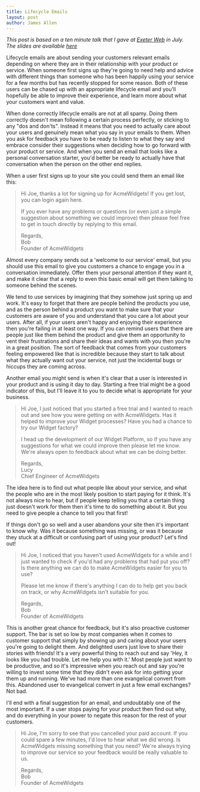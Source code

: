 ```yaml
---
title: Lifecycle Emails
layout: post
author: James Allen
---
```


*This post is based on a ten minute talk that I gave at [Exeter Web](http://www.exeter-web.org/) in
July. The slides are available [here](/exeter-web-slides.pdf)*

Lifecycle emails are about sending your customers relevant emails depending on
where they are in their relationship with your product or service. When someone
first signs up they're going to need help and advice with different things than
someone who has been happily using your service for a few months but has
recently stopped for some reason. Both of these users can be chased up with an
appropriate lifecycle email and you'll hopefully be able to improve their
experience, and learn more about what your customers want and value.

When done correctly lifecycle emails are not at all spamy.  Doing them correctly
doesn't mean following a certain process perfectly, or sticking to any "dos and
don'ts". Instead it means that you need to actually care about your users and
genuinely mean what you say in your emails to them.  When you ask for feedback
you have to be ready to listen to what they say and embrace consider their
suggestions when deciding how to go forward with your product or service. And
when you send an email that looks like a personal conversation starter, you'd
better be ready to actually have that conversation when the person on the other
end replies.

When a user first signs up to your site you could send them an email like this:

> Hi Joe, thanks a lot for signing up for AcmeWidgets! If you get lost, you can
> login again here.
> 
> If you ever have any problems or questions (or even just a simple suggestion
> about something we could improve) then please feel free to get in touch
> directly by replying to this email.
>
> 
> Regards, <br/> Bob <br/> Founder of AcmeWidgets

Almost every company sends out a 'welcome to our service' email, but you should
use this email to give you customers a chance to engage you in a conversation
immediately. Offer them your personal attention if they want it, and make it
clear that a reply to even this basic email will get them talking to someone
behind the scenes.

We tend to use services by imagining that they somehow just spring up and work.
It's easy to forget that there are people behind the products you use, and as
the person behind a product you want to make sure that your customers are aware
of you and understand that you care a lot about your users. After all, if your
users aren't happy and enjoying their experience then you're failing in at least
one way. If you can remind users that there are people just like them behind the
product and give them an opportunity to vent their frustrations and share their
ideas and wants with you then you're in a great position. The sort of feedback
that comes from your customers feeling empowered like that is incredible because
they start to talk about what they actually want out your service, not just the
incidental bugs or hiccups they are coming across.

Another email you might send is when it's clear that a user is interested in
your product and is using it day to day. Starting a free trial might be a good
indicator of this, but I'll leave it to you to decide what is appropriate for
your business.

> Hi Joe, I just noticed that you started a free trial and I wanted to reach out
> and see how you were getting on with AcmeWidgets. Has it helped to improve
> your Widget processes? Have you had a chance to try our Widget factory?
>
> I head up the development of our Widget Platform, so if you have any
> suggestions for what we could improve then please let me know. We're always
> open to feedback about what we can be doing better.
>
> Regards, <br/> Lucy <br/> Chief Engineer of AcmeWidgets

The idea here is to find out what people like about your service, and what the
people who are in the most likely position to start paying for it think. It's
not always nice to hear, but if people keep telling you that a certain thing
just doesn't work for them then it's time to do something about it. But you need
to give people a chance to tell you that first!

If things don't go so well and a user abandons your site then it's important to
know why. Was it because something was missing, or was it because they stuck at
a difficult or confusing part of using your product? Let's find out!

> Hi Joe, I noticed that you haven't used AcmeWidgets for a while and I just
> wanted to check if you'd had any problems that had put you off? Is there
> anything we can do to make AcmeWidgets easier for you to use?
> 
> Please let me know if there's anything I can do to help get you back on track,
> or why AcmeWidgets isn't suitable for you.
> 
> Regards, <br/> Bob <br/> Founder of AcmeWidgets

This is another great chance for feedback, but it's also proactive customer
support. The bar is set so low by most companies when it comes to customer
support that simply by showing up and caring about your users you're going to
delight them. And delighted users just love to share their stories with friends!
It's a very powerful thing to reach out and say 'Hey, it looks like you had
trouble. Let me help you with it.' Most people just want to be productive, and
so it's impressive when you reach out and say you're willing to invest some time
that they didn't even ask for into getting your them up and running. We've had
more than one evangelical convert from this. Abandoned user to evangelical
convert in just a few email exchanges? Not bad.

I'll end with a final suggestion for an email, and undoubtably one of the most
important. If a user stops paying for your product then find out why, and do
everything in your power to negate this reason for the rest of your customers.

> Hi Joe, I'm sorry to see that you cancelled your paid account. If you could
> spare a few minutes, I'd love to hear what we did wrong. Is AcmeWidgets
> missing something that you need? We're always trying to improve our service so
> your feedback would be really valuable to us.
>
> Regards, <br/> Bob <br/> Founder of AcmeWidgets
